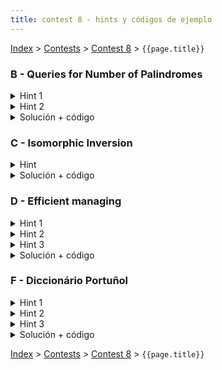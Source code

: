```yaml
---
title: contest 8 - hints y códigos de ejemplo
---
```


[Index](../index) > [Contests](../contests) > [Contest 8](../contests#contest-8) > ```{{page.title}}```

### B - Queries for Number of Palindromes
<details> 
  <summary>Hint 1</summary>
  Dado el tamaño del string podemos preprocesar todos los substrings cuadráticamente para saber cuáles conforman palíndromos, esto puede ser chequeado con Rolling Hashing hacia ambos lados por ejemplo. Piensen en cómo usar este preprocesamiento para obtener la solución.
</details>
<details> 
  <summary>Hint 2</summary>
  Dados l y r, la cantidad de substrings en [l, r] es la cantidad en [l, r - 1] más la en [l + 1, r] menos la en [l + 1, r - 1] más 1 si el mismo substring [l, r] era un palíndromo.
</details>
<details> 
  <summary>Solución + código</summary>
  Usando los hints anteriores se puede armar un algoritmo de programación dinámica que cuente los substrings que son palíndromos para cada l y r usando la recursión del hint 2.
  <a href="https://github.com/BenjaminRubio/CompetitiveProgramming/blob/master/Problems/Codeforces/QueriesForNumberOfPalindromes.cpp">Código de ejemplo</a>
</details>

### C - Isomorphic Inversion
<details> 
  <summary>Hint</summary>
  Piensen en una forma greedy de seleccionar los segmentos.
</details>
<details> 
  <summary>Solución + código</summary>
  Podemos armar los segmentos de forma greedy chequenando con k de 1 creciente separando los primeros y últimos k cada vez que el sustring de los primeros k que quedan sea igual al de los últimos k. Para chequear esto se puede usar hashing preprocesado de todo el string. la respuesta será cuantas veces se pudo separar * 2 más uno si sobraron cosas al medio.
  <a href="https://github.com/BenjaminRubio/CompetitiveProgramming/blob/master/Problems/Kattis/IsomorphicInversion.cpp">Código de ejemplo</a>
</details>

### D - Efficient managing
<details> 
  <summary>Hint 1</summary>
  Primero notemos que el grafo descrito corresponde a un árbol. En ese caso podemos precalcular el precio de viajar desde un nodo raíz a cualquiera de los otros nodos en tiempo lineal con un dfs. Basta hacer un dfs que acumule el xor de las aristas usadas, pues el xor de los valores sólo tiene aquellas potencias de 2 con apariciones impares.
</details>
<details> 
  <summary>Hint 2</summary>
  Notemos que si estamos analizando el nodo i, cualquier camino desde i se puede ver como parte del subárbol de i en el arbol con la raíz original o puede ser un camino que sube y luego baja por el árbol, en ambos casos, cualquier camino que salga de i tendrá un costo igual al xor del camino precalculado desde la raíz hasta i xor con el precalculado de la raíz al nodo final del camino tomado desde i. Luego el problema puede ser reformulado a precalcular como el hint 1 y para cada i encontrar cual de los valores precalculados genera un mayor xor al ser combinados con el precalculado para i.
</details>
<details> 
  <summary>Hint 3</summary>
  Finalmente noten que cada uno de los valores precalculados puede ser cisto como un string binario, para encontrar el que genera el mayor xor con otro de estos strings, digamos x, se puede tomar un approach greedy que va condicionando tomar aquellos números con bits más grandes que difieran a los de x. Para esto piensen en qué estructura les deja ordenar los strings por los valores separando cada vez que difieren.
</details>
<details> 
  <summary>Solución + código</summary>
  La solución corresponde a usar la reducción de los hints 1 y 2 y hacer un Trie de los strings binarios descritos en el hint 3. El Trie recibirá los valores precalculados en forma binaria pero los ingresará al Trie con los bits más grandes al principio. Esto pues podemos encontrar el mayor xor posible con los números guardados con respecto a un número x usando un approach greedy que elija bits distintos siempre que se pueda en el trie (analizando desde bits más grandes a menos igual que como fueron ingresados).
  <a href="https://github.com/BenjaminRubio/CompetitiveProgramming/blob/master/Problems/SPOJ/EfficientManaging.cpp">Código de ejemplo</a>
</details>

### F - Diccionário Portuñol
<details> 
  <summary>Hint 1</summary>
  Podemos pensar el problema como descontar de la cantidad de combinaciones totales todos los que se repitan.
</details>
<details> 
  <summary>Hint 2</summary>
  Para contar las totales podemos contar cada prefijo en portugués posible usando un Trie de las palabras en portugúes, y para la cantidad de sufijos en español podemos usar un Trie de las palabras en español reversas (así no repetimos sufijos). Luego la cantidad de nodos usados en cada trie multiplicados es la cantidad total de combinaciones prefijo sufijo posibles. Sólo queda descontar las que se repitan.
</details>
<details> 
  <summary>Hint 3</summary>
  La única forma de que estemos contando combinaciones repetidas es que haya un prefijo en portugúes que termine con la misma letra que empieza un sufijo en español, así se podría tomar esa letra indistíntamente de ambos lados. Podemos precaluclar cuantos prefijos portugueses terminan en cada letra fácilmente usando un dfs sobre los nodos del trie. Lo mismo para las primeras letras de los sufijos en español.
</details>
<details> 
  <summary>Solución + código</summary>
  La solución consiste en descontar de lo contado según hint 1 las repeticiones como mencionadas en el hint 2. Para contarlas hacemos 2 dfs, uno que cuente prefijos en portugués terminados en cada letra (prefijos de largo mayor a 1 pues no puede ser vacío según enunciado y estamos contando repeticiones donde tomamos o no la última letra). En el otro dfs cada vez que encontramos un sufijo que empieze en una letra, descontamos de la respuesta la cantidad de prefijos que terminaban en ella.
  <a href="https://github.com/BenjaminRubio/CompetitiveProgramming/blob/master/Problems/UVA/DiccionarioPortunol.cpp">Código de ejemplo</a>
</details>

<!-- <details> 
  <summary>Hint</summary>   
</details>
<details> 
  <summary>Solución + código</summary>
  <a href="">Código de ejemplo</a>
</details> -->

[Index](../index) > [Contests](../contests) > [Contest 8](../contests#contest-8) > ```{{page.title}}```
